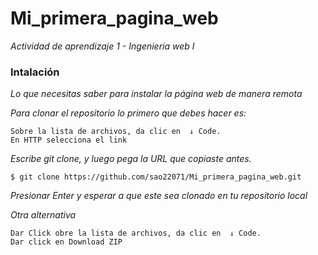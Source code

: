# Mi_primera_pagina_web
_Actividad de aprendizaje 1 - Ingeniería web I_

### Intalación 
_Lo que necesitas saber para instalar la página web de manera remota_

_Para clonar el repositorio lo primero que debes hacer es:_

```
Sobre la lista de archivos, da clic en  ↓ Code.
En HTTP selecciona el link 
```

_Escribe git clone, y luego pega la URL que copiaste antes._

```
$ git clone https://github.com/sao22071/Mi_primera_pagina_web.git
```

_Presionar Enter y esperar a que este sea clonado en tu repositorio local_

_Otra alternativa_

```
Dar Click obre la lista de archivos, da clic en  ↓ Code.
Dar click en Download ZIP 
```
